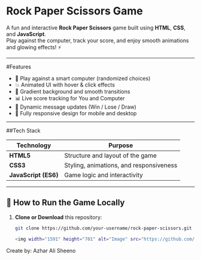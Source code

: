 # Rock Paper Scissors Game 

A fun and interactive **Rock Paper Scissors** game built using **HTML**, **CSS**, and **JavaScript**.  
Play against the computer, track your score, and enjoy smooth animations and glowing effects! ⚡

---

#Features

- 🧠 Play against a smart computer (randomized choices)
- 💥 Animated UI with hover & click effects
- 🌈 Gradient background and smooth transitions
- 📊 Live score tracking for You and Computer
- 💬 Dynamic message updates (Win / Lose / Draw)
- 📱 Fully responsive design for mobile and desktop

---

##Tech Stack

| Technology | Purpose |
|-------------|----------|
| **HTML5** | Structure and layout of the game |
| **CSS3** | Styling, animations, and responsiveness |
| **JavaScript (ES6)** | Game logic and interactivity |

---

## 🚀 How to Run the Game Locally

1. **Clone or Download** this repository:
   ```bash
   git clone https://github.com/your-username/rock-paper-scissors.git

   <img width="1591" height="701" alt="Image" src="https://github.com/user-attachments/assets/ff81d199-802f-4b7b-9a7d-7393ce5b28e6" />


Create by: Azhar Ali Sheeno
